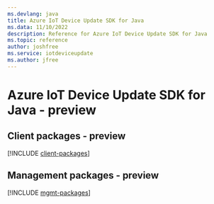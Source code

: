 ```yaml
---
ms.devlang: java
title: Azure IoT Device Update SDK for Java
ms.data: 11/10/2022
description: Reference for Azure IoT Device Update SDK for Java
ms.topic: reference
author: joshfree
ms.service: iotdeviceupdate
ms.author: jfree
---
```

# Azure IoT Device Update SDK for Java - preview

## Client packages - preview
[!INCLUDE [client-packages](iot-device-update-client-index.md)]
## Management packages - preview
[!INCLUDE [mgmt-packages](iot-device-update-mgmt-index.md)]